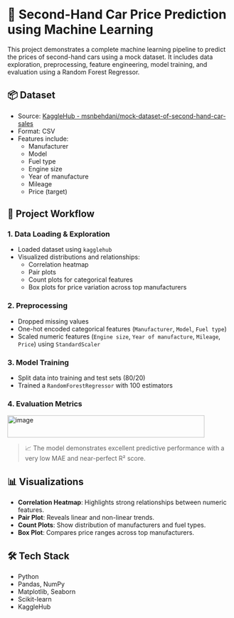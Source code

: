 # 🚗 Second-Hand Car Price Prediction using Machine Learning

This project demonstrates a complete machine learning pipeline to predict the prices of second-hand cars using a mock dataset. It includes data exploration, preprocessing, feature engineering, model training, and evaluation using a Random Forest Regressor.

## 📦 Dataset

- Source: [KaggleHub - msnbehdani/mock-dataset-of-second-hand-car-sales](https://www.kaggle.com/datasets/msnbehdani/mock-dataset-of-second-hand-car-sales)
- Format: CSV
- Features include:
  - Manufacturer
  - Model
  - Fuel type
  - Engine size
  - Year of manufacture
  - Mileage
  - Price (target)

## 🧪 Project Workflow

### 1. Data Loading & Exploration
- Loaded dataset using `kagglehub`
- Visualized distributions and relationships:
  - Correlation heatmap
  - Pair plots
  - Count plots for categorical features
  - Box plots for price variation across top manufacturers

### 2. Preprocessing
- Dropped missing values
- One-hot encoded categorical features (`Manufacturer`, `Model`, `Fuel type`)
- Scaled numeric features (`Engine size`, `Year of manufacture`, `Mileage`, `Price`) using `StandardScaler`

### 3. Model Training
- Split data into training and test sets (80/20)
- Trained a `RandomForestRegressor` with 100 estimators

### 4. Evaluation Metrics
<img width="443" height="50" alt="image" src="https://github.com/user-attachments/assets/014d3ab2-7fa9-4781-ae4d-0e406283f1c3" />


> 📈 The model demonstrates excellent predictive performance with a very low MAE and near-perfect R² score.

## 📊 Visualizations

- **Correlation Heatmap**: Highlights strong relationships between numeric features.
- **Pair Plot**: Reveals linear and non-linear trends.
- **Count Plots**: Show distribution of manufacturers and fuel types.
- **Box Plot**: Compares price ranges across top manufacturers.

## 🛠️ Tech Stack

- Python
- Pandas, NumPy
- Matplotlib, Seaborn
- Scikit-learn
- KaggleHub
